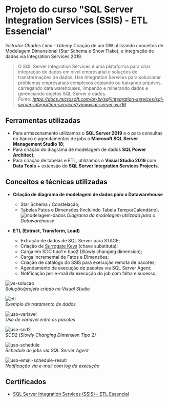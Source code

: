
# Projeto do curso "SQL Server Integration Services (SSIS) - ETL Essencial"
*Instrutor Charles Lima - Udemy*
Criação de um DW utilizando conceitos de Modelagem Dimensional (Star Schema e Snow Flake), e integração de dados via Integration Services 2019.

>O SQL Server Integration Services é uma plataforma para criar integração de dados em nível empresarial e soluções de transformações de dados. Use Integration Services para solucionar problemas empresariais complexos copiando ou baixando arquivos, carregando data warehouses, limpando e minerando dados e gerenciando objetos SQL Server e dados.  
>*Fonte: https://docs.microsoft.com/pt-br/sql/integration-services/sql-server-integration-services?view=sql-server-ver16*

## Ferramentas utilizadas

- Para armazenamento utilizamos o **SQL Server 2019** e  o para consultas no banco e agendamentos de jobs o **Microsoft SQL Server Management Studio 18**;
- Para criação do diagrama de modelagem de dados **SQL Power Architect**;
- Para criação de tabelas e ETL, utilizamos o **Visual Studio 2019** com **Data Tools** + extensão do **SQL Server Integration Services Projects**.

## Conceitos e técnicas utilizadas

- **Criação de diagrama de modelagem de dados para o Datawarehouse**
  - Star Schema / Constelação;
  - Tabelas Fatos e Dimensões (Incluindo Tabela Tempo/Calendário).
![modelagem-dados](https://user-images.githubusercontent.com/25754870/184405351-78ce3d96-d600-4825-af9b-9957214186a2.PNG)
 *Diagrama da modelagem utilizada para o Datawarehouse*

- **ETL (Extract, Transform, Load)**
  - Extração de dados de SQL Server para STAGE;
  - Criação de [Surrogate Keys](https://www.ibm.com/docs/en/ida/9.1?topic=keys-surrogate) (chave substituta);
  - Carga em SDC tipo1 e tipo2 (Slowly changing dimension);
  - Carga incremental de Fatos e Dimensões;
  - Criação de catálogo do SSIS para execução remota de pacotes;
  - Agendamento de execução de pacotes via SQL Server Agent;
  - Notificação por e-mail da execução do job com falha e sucesso; 
  
![vs-solucao](https://user-images.githubusercontent.com/25754870/184408874-c817f9d8-898c-486a-8adb-02ff79022e01.PNG)<br>
*Solução/projeto criado no Visual Studio*

![etl](https://user-images.githubusercontent.com/25754870/184406116-b0d3e448-3b9f-4636-8e9f-91470428a6ab.PNG)<br>
*Exemplo de tratamento de dados*

![uso-variavel](https://user-images.githubusercontent.com/25754870/184408118-6eba6436-fef4-458d-85af-2f94a7c46be0.PNG)<br>
*Uso de variável entre os pacotes*

![uso-scd2](https://user-images.githubusercontent.com/25754870/184408112-d72cf3ad-cd5e-4360-be02-eeb82962a6f5.PNG)<br>
*SCD2 (Slowly Changing Dimension Tipo 2)*

![uso-schedule](https://user-images.githubusercontent.com/25754870/184408116-c823d0f2-b796-4107-afb9-bfa5f7e72d30.PNG)<br>
*Schedule de jobs via SQL Server Agent*

![uso-email-schedule-result](https://user-images.githubusercontent.com/25754870/184408120-31e849d2-c9bd-424d-a8be-19fb8d0ccaa2.PNG)<br>
*Notificação via e-mail com log da execução*

## Certificados
- [SQL Server Integration Services (SSIS) - ETL Essencial](https://www.udemy.com/certificate/UC-884dcac2-0eec-4c61-a67e-e0a25108accf/)
